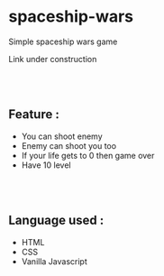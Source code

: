 # spaceship-wars
Simple spaceship wars game<br>

Link under construction

<br><br>
## Feature :
- You can shoot enemy
- Enemy can shoot you too
- If your life gets to 0 then game over
- Have 10 level

<br><br>
## Language used : 
- HTML 
- CSS 
- Vanilla Javascript

